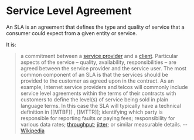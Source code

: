 # Service Level Agreement

An SLA is an agreement that defines the type and quality of service that a consumer could expect from a given entity or service.

It is:
>  a commitment between a [service provider](https://en.wikipedia.org/wiki/Service_provider "Service provider") and a [client](https://en.wikipedia.org/wiki/Customer "Customer"). Particular aspects of the service – quality, availability, responsibilities – are agreed between the service provider and the service user. The most common component of an SLA is that the services should be provided to the customer as agreed upon in the contract. As an example, Internet service providers and telcos will commonly include service level agreements within the terms of their contracts with customers to define the level(s) of service being sold in plain language terms. In this case the SLA will typically have a technical definition in [[MTBF][ , [[MTTR]]; identifying which party is responsible for reporting faults or paying fees; responsibility for various data rates; [throughput](https://en.wikipedia.org/wiki/Throughput "Throughput"); [jitter](https://en.wikipedia.org/wiki/Jitter "Jitter"); or similar measurable details. -- [Wikipedia](https://en.wikipedia.org/wiki/Service-level_agreement)
